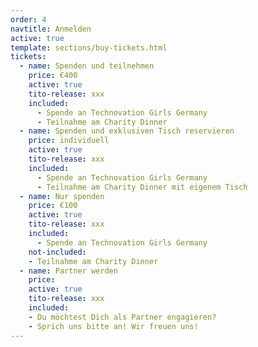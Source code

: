```yaml
---
order: 4
navtitle: Anmelden
active: true
template: sections/buy-tickets.html
tickets:
  - name: Spenden und teilnehmen
    price: €400
    active: true
    tito-release: xxx
    included:
      - Spende an Technovation Girls Germany 
      - Teilnahme am Charity Dinner
  - name: Spenden und exklusiven Tisch reservieren 
    price: individuell
    active: true
    tito-release: xxx
    included:
      - Spende an Technovation Girls Germany 
      - Teilnahme am Charity Dinner mit eigenem Tisch 
  - name: Nur spenden
    price: €100
    active: true
    tito-release: xxx
    included:
      - Spende an Technovation Girls Germany 
    not-included:
    - Teilnahme am Charity Dinner
  - name: Partner werden 
    price: 
    active: true
    tito-release: xxx
    included:
    - Du möchtest Dich als Partner engagieren? 
    - Sprich uns bitte an! Wir freuen uns! 
---
```


